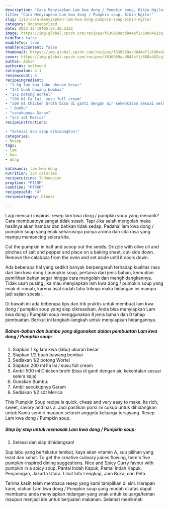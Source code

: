 ```yaml
---
description: "Cara Menyiapkan Lam kwa dong / Pumpkin soup, Bikin Ngiler"
title: "Cara Menyiapkan Lam kwa dong / Pumpkin soup, Bikin Ngiler"
slug: 1313-cara-menyiapkan-lam-kwa-dong-pumpkin-soup-bikin-ngiler
category: Uncategorized
date: 2022-12-18T05:56:20.232Z
image: https://img-global.cpcdn.com/recipes/f636969acd844ef1/680x482cq70/lam-kwa-dong-pumpkin-soup-foto-resep-utama.jpg
hideToc: false
enableToc: true
enableTocContent: false
thumbnail: https://img-global.cpcdn.com/recipes/f636969acd844ef1/680x482cq70/lam-kwa-dong-pumpkin-soup-foto-resep-utama.jpg
cover: https://img-global.cpcdn.com/recipes/f636969acd844ef1/680x482cq70/lam-kwa-dong-pumpkin-soup-foto-resep-utama.jpg
author: Admin
authorAv: notfound
ratingvalue: 4.1
reviewcount: 6
recipeingredient:
- "1 kg lam kwa labu ukuran besar"
- "1/2 buah bawang bombai"
- "1/2 potong Wortel"
- "200 ml Fa lai  susu full cream"
- "500 ml Chicken broth bisa di ganti dengan air kekentalan sesuai selera saja"
- " Bumbu"
- "secukupnya Garam"
- "1/2 sdt Merica"
recipeinstructions:

- "Selesai dan siap dihidangkan!"
categories:
- Resep
tags:
- lam
- kwa
- dong

katakunci: lam kwa dong 
nutrition: 224 calories
recipecuisine: Indonesian
preptime: "PT19M"
cooktime: "PT36M"
recipeyield: "4"
recipecategory: Dinner

---
```



Lagi mencari inspirasi resep lam kwa dong / pumpkin soup yang menarik? Cara membuatnya sangat tidak susah. Tapi Jika salah mengolah maka hasilnya akan hambar dan bahkan tidak sedap. Padahal lam kwa dong / pumpkin soup yang enak seharusnya punya aroma dan cita rasa yang mampu memancing selera kita.


Cut the pumpkin in half and scoop out the seeds. Drizzle with olive oil and pinches of salt and pepper and place on a baking sheet, cut-side down. Remove the calabaza from the oven and set aside until it cools down.

Ada beberapa hal yang sedikit banyak berpengaruh terhadap kualitas rasa dari lam kwa dong / pumpkin soup, pertama dari jenis bahan, kemudian pemilihan bahan segar hingga cara mengolah dan menghidangkannya. Tidak usah pusing jika mau menyiapkan lam kwa dong / pumpkin soup yang enak di rumah, karena asal sudah tahu triknya maka hidangan ini mampu jadi sajian spesial.


Di bawah ini ada beberapa tips dan trik praktis untuk membuat lam kwa dong / pumpkin soup yang siap dikreasikan. Anda bisa menyiapkan Lam kwa dong / Pumpkin soup menggunakan 8 jenis bahan dan 0 tahap pembuatan. Berikut ini langkah-langkah untuk menyiapkan hidangannya.

<!--inarticleads1-->

##### Bahan-bahan dan bumbu yang digunakan dalam pembuatan Lam kwa dong / Pumpkin soup:

1. Siapkan 1 kg lam kwa (labu) ukuran besar
1. Siapkan 1/2 buah bawang bombai
1. Sediakan 1/2 potong Wortel
1. Siapkan 200 ml Fa lai / susu full cream
1. Ambil 500 ml Chicken broth (bisa di ganti dengan air, kekentalan sesuai selera saja)
1. Gunakan  Bumbu:
1. Ambil secukupnya Garam
1. Sediakan 1/2 sdt Merica


This Pumpkin Soup recipe is quick, cheap and very easy to make. Its rich, sweet, savory and has a. Jadi pastikan porsi ini cukup untuk dihidangkan untuk Kamu sendiri maupun seluruh anggota keluarga tersayang. Resep Lam kwa dong / Pumpkin soup. 

<!--inarticleads2-->

##### Step by step untuk memasak Lam kwa dong / Pumpkin soup:


1. Selesai dan siap dihidangkan!

Sup labu yang bertekstur lembut, kaya akan vitamin A, sup pilihan yang lezat dan sehat. To get the creative culinary juices flowing, here&#39;s five pumpkin-inspired dining suggestions. Nice and Spicy Curry favour with pumpkin in a spicy soup. Pantai Indah Kapuk, Pantai Indah Kapuk, Penjaringan, Jakarta Utara. Lihat Info Lengkap, Jam Buka, dan Peta. 

Terima kasih telah membaca resep yang kami tampilkan di sini. Harapan kami, olahan Lam kwa dong / Pumpkin soup yang mudah di atas dapat membantu anda menyiapkan hidangan yang enak untuk keluarga/teman maupun menjadi ide untuk berjualan makanan. Selamat menikmati
